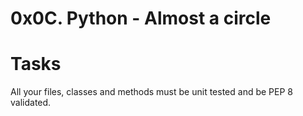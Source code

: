 # 0x0C. Python - Almost a circle
# Tasks
All your files, classes and methods must be unit tested and be PEP 8 validated.
